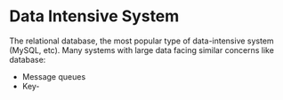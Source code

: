 # Data Intensive System

The relational database, the most popular type of data-intensive system (MySQL, etc). Many systems with large data facing similar concerns like database:

-  Message queues
- Key-
